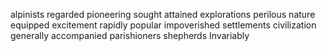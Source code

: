 alpinists
regarded
pioneering
sought
attained
explorations
perilous nature
equipped
excitement
rapidly
popular
impoverished
settlements
civilization
generally
accompanied
parishioners
shepherds
Invariably
